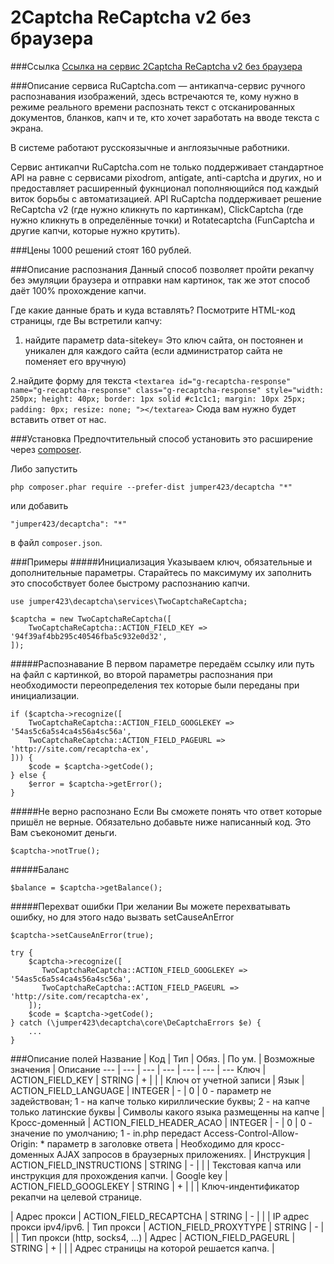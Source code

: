 2Captcha ReCaptcha v2 без браузера
==============
###Ссылка
[Ссылка на сервис 2Captcha ReCaptcha v2 без браузера](http://infoblog1.ru/goto/2captcha)

###Описание сервиса
RuCaptcha.com — антикапча-сервис ручного распознавания изображений, здесь встречаются те, кому нужно в режиме реального времени распознать текст с отсканированных документов, бланков, капч и те, кто хочет заработать на вводе текста с экрана. 

В системе работают русскоязычные и англоязычные работники.

Cервис антикапчи RuCaptcha.com не только поддерживает стандартное API на равне с сервисами pixodrom, antigate, anti-captcha и других, но и предоставляет расширенный фукнционал пополняющийся под каждый виток борьбы с автоматизацией. API RuCaptcha поддерживает решение ReCaptcha v2 (где нужно кликнуть по картинкам), ClickCaptcha (где нужно кликнуть в определённые точки) и Rotatecaptcha (FunCaptcha и другие капчи, которые нужно крутить).

###Цены
1000 решений стоят 160 рублей.

###Описание распознания
Данный способ позволяет пройти рекапчу без эмуляции браузера и отправки нам картинок, так же этот способ даёт 100%  прохождение капчи.
            
Где какие данные брать и куда вставлять? 
Посмотрите HTML-код страницы, где Вы встретили капчу: 

1. найдите параметр
data-sitekey=
Это ключ сайта, он постоянен и уникален для каждого сайта (если администратор сайта не поменяет его вручную)

2.найдите форму для текста
```<textarea id="g-recaptcha-response" name="g-recaptcha-response" class="g-recaptcha-response" style="width: 250px; height: 40px; border: 1px solid #c1c1c1; margin: 10px 25px; padding: 0px; resize: none; "></textarea>```
Сюда вам нужно будет вставить ответ от нас.

###Установка
Предпочтительный способ установить это расширение через [composer](http://getcomposer.org/download/).

Либо запустить
```
php composer.phar require --prefer-dist jumper423/decaptcha "*"
```
или добавить
```
"jumper423/decaptcha": "*"
```
в файл `composer.json`.


###Примеры
#####Инициализация
Указываем ключ, обязательные и дополнительные параметры. Старайтесь по максимуму их заполнить это способствует более быстрому распознанию капчи.
```
use jumper423\decaptcha\services\TwoCaptchaReCaptcha;

$captcha = new TwoCaptchaReCaptcha([
    TwoCaptchaReCaptcha::ACTION_FIELD_KEY => '94f39af4bb295c40546fba5c932e0d32',
]);
```
#####Распознавание
В первом параметре передаём ссылку или путь на файл с картинкой, во второй параметры распознания при необходимости переопределения тех которые были переданы при инициализации.
```
if ($captcha->recognize([
    TwoCaptchaReCaptcha::ACTION_FIELD_GOOGLEKEY => '54as5c6a5s4ca4s56a4sc56a',
    TwoCaptchaReCaptcha::ACTION_FIELD_PAGEURL => 'http://site.com/recaptcha-ex',
])) {
    $code = $captcha->getCode();
} else {
    $error = $captcha->getError();
}
```
#####Не верно распознано
Если Вы сможете понять что ответ которые пришёл не верные. Обязательно добавьте ниже написанный код. Это Вам съекономит деньги.
```
$captcha->notTrue();
```
#####Баланс
```
$balance = $captcha->getBalance();
```
#####Перехват ошибки
При желании Вы можете перехватывать ошибку, но для этого надо вызвать setCauseAnError
```
$captcha->setCauseAnError(true);

try {
    $captcha->recognize([
       TwoCaptchaReCaptcha::ACTION_FIELD_GOOGLEKEY => '54as5c6a5s4ca4s56a4sc56a',
       TwoCaptchaReCaptcha::ACTION_FIELD_PAGEURL => 'http://site.com/recaptcha-ex',
    ]);
    $code = $captcha->getCode();
} catch (\jumper423\decaptcha\core\DeCaptchaErrors $e) {
    ...
}
```


###Описание полей
 Название | Код | Тип | Обяз. | По ум. | Возможные значения | Описание 
 --- | --- | --- | --- | --- | --- | --- 
 Ключ | ACTION_FIELD_KEY | STRING | + |  |  | Ключ от учетной записи |
 Язык | ACTION_FIELD_LANGUAGE | INTEGER | - | 0 | 0 - параметр не задействован; 1 - на капче только кириллические буквы; 2 - на капче только латинские буквы | Символы какого языка размещенны на капче |
 Кросс-доменный | ACTION_FIELD_HEADER_ACAO | INTEGER | - | 0 | 0 - значение по умолчанию; 1 - in.php передаст Access-Control-Allow-Origin: * параметр в заголовке ответа | Необходимо для кросс-доменных AJAX запросов в браузерных приложениях. |
 Инструкция | ACTION_FIELD_INSTRUCTIONS | STRING | - |  |  | Текстовая капча или инструкция для прохождения капчи. |
 Google key | ACTION_FIELD_GOOGLEKEY | STRING | + |  |  | Ключ-индентификатор рекапчи на целевой странице. <div class="g-recaptcha" data-sitekey="ВОТ_ЭТОТ"></div> |
 Адрес прокси | ACTION_FIELD_RECAPTCHA | STRING | - |  |  | IP адрес прокси ipv4/ipv6. |
 Тип прокси | ACTION_FIELD_PROXYTYPE | STRING | - |  |  | Тип прокси (http, socks4, ...) |
 Адрес | ACTION_FIELD_PAGEURL | STRING | + |  |  | Адрес страницы на которой решается капча. |

